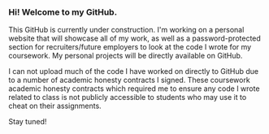 ### Hi! Welcome to my GitHub. 

This GitHub is currently under construction. I'm working on a personal website that will showcase all of my work, as well as a password-protected section for recruiters/future employers to look at the code I wrote for my coursework. My personal projects will be directly available on GitHub. 

I can not upload much of the code I have worked on directly to GitHub due to a number of academic honesty contracts I signed. These coursework academic honesty contracts which required me to ensure any code I wrote related to class is not publicly accessible to students who may use it to cheat on their assignments.  

Stay tuned! 
